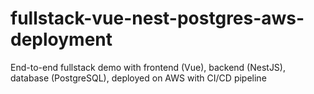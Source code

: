 # fullstack-vue-nest-postgres-aws-deployment

End-to-end fullstack demo with frontend (Vue), backend (NestJS), database (PostgreSQL), deployed on AWS with CI/CD pipeline
